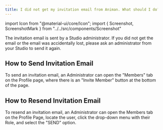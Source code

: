 ```yaml
---
title: I did not get my invitation email from Animan. What should I do?
---
```

import Icon from "@material-ui/core/Icon";
import { Screenshot, ScreenshotMark } from "../../src/components/Screenshot"

The invitation email is sent by a Studio administrator. If you did not get the email or the email was accidentally lost, please ask an administrator from your Studio to send it again.

## How to Send Invitation Email

To send an invitation email, an Administrator can open the "Members" tab on the Profile page, where there is an "Invite Member" button at the bottom of the page.

<Screenshot image="/screenshot/profile_members.png">
  <ScreenshotMark x="15%" y="87%" width="25%" height="12%" textPosition="right" borderRadius="10px">
  </ScreenshotMark>
</Screenshot>


## How to Resend Invitation Email

To resend an invitation email, an Administrator can open the Members tab on the Profile Page, locate the user, click the drop-down menu with their Role, and select the "SEND" option.

<Screenshot image="/screenshot/profile_member_resend_email.png">
  <ScreenshotMark x="79%" y="55.5%" width="22%" height="12%" textPosition="right" borderRadius="10px">
  </ScreenshotMark>
</Screenshot>

<Screenshot image="/screenshot/profile_member_resend_email_menu.png">
  <ScreenshotMark x="79%" y="49%" width="22%" height="11%" textPosition="right" borderRadius="10px">
  </ScreenshotMark>
</Screenshot>